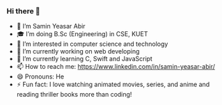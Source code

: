 ### Hi there 👋

- 👋 I’m Samin Yeasar Abir
- 🎓 I’m doing B.Sc (Engineering) in CSE, KUET 
- 👀 I’m interested in computer science and technology
- 🔭 I’m currently working on web developing
- 🌱 I’m currently learning C, Swift and JavaScript
- 📫 How to reach me: https://www.linkedin.com/in/samin-yeasar-abir/
- 😄 Pronouns: He
- ⚡ Fun fact: I love watching animated movies, series, and anime and reading thriller books more than coding! 

<!--
**Y3454R/Y3454R** is a ✨ _special_ ✨ repository because its `README.md` (this file) appears on your GitHub profile.

Here are some ideas to get you started:

- 🔭 I’m currently working on ...
- 🌱 I’m currently learning ...
- 👯 I’m looking to collaborate on ...
- 🤔 I’m looking for help with ...
- 💬 Ask me about ...
- 📫 How to reach me: ...
- 😄 Pronouns: ...
- ⚡ Fun fact: ...
-->
